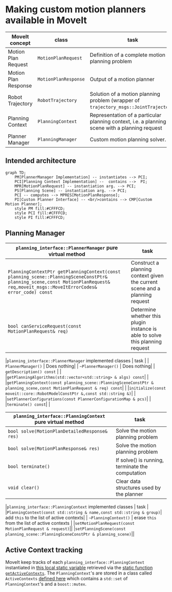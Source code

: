# Making custom motion planners available in MoveIt

| MoveIt concept | class | task |
| -------------- | ----- | ---- |
| Motion Plan Request | `MotionPlanRequest` | Definition of a complete motion planning problem |
| Motion Plan Response | `MotionPlanResponse` | Output of a motion planner  |
| Robot Trajectory | `RobotTrajectory` | Solution of a motion planning problem (wrapper of `trajectory_msgs::JointTrajectory`)|
| Planning Context | `PlanningContext` | Representation of a particular planning context, i.e. a planning scene with a planning request |
| Planner Manager | `PlanningManager` | Custom motion planning solver. |

## Intended architecture 
```mermaid
graph TD;
    PM[PlannerManager Implementation] -- instantiates --> PCI;
    PCI[Planning Context Implementation] --  contains -->  PI;
    MPR[MotionPlanRequest] -- instantiation arg. --> PCI;
    PS[Planning Scene] -- instantiation arg. --> PCI;
    PCI -- computes --> MPRES[MotionPlanResponse];
    PI[Custon Planner Interface] -- <br/>contains --> CMP[Custom Motion Planner];
    style PM fill:#CFFFCD;
    style PCI fill:#CFFFCD;
    style PI fill:#CFFFCD;
```

## Planning Manager



| `planning_interface::PlannerManager` pure virtual method | task |
| -------------- | ---- |
| `PlanningContextPtr getPlanningContext(const planning_scene::PlanningSceneConstPtr& planning_scene,const MotionPlanRequest& req,moveit_msgs::MoveItErrorCodes& error_code) const ` | Construct a planning context given the current scene and a planning request |
| `bool canServiceRequest(const MotionPlanRequest& req)` |  Determine whether this plugin instance is able to solve this planning request |


|`planning_interface::PlannerManager` implemented classes | task |
| `PlannerManager()` | Does nothing| 
| `~PlannerManager()` | Does nothing| 
| `getDescription() const` | | 
|`getPlanningAlgorithms(std::vector<std::string> & algs) const`| |
|`getPlanningContext(const planning_scene::PlanningSceneConstPtr & planning_scene,const MotionPlanRequest & req) const`| |
|`initialize(const moveit::core::RobotModelConstPtr &,const std::string &)`| |
|`setPlannerConfigurations(const PlannerConfigurationMap & pcs)`| |
|`terminate() const`| |



| `planning_interface::PlanningContext` pure virtual method | task |
| -------------- | ---- |
| `bool solve(MotionPlanDetailedResponse& res)` | Solve the motion planning problem |
| `bool solve(MotionPlanResponse& res)`| Solve the motion planning problem | 
| `bool terminate()` | If solve() is running, terminate the computation |
| `void clear() ` |  Clear data structures used by the planner |

|`planning_interface::PlanningContext` implemented classes | task |
|`PlanningContext(const std::string & name,const std::string & group)`| add `this` to the list of active contexts|
| `~PlanningContext()` | erase `this` from the list of active contexts | 
|`setMotionPlanRequest(const MotionPlanRequest & request)`||
|`setPlanningScene(const planning_scene::PlanningSceneConstPtr & planning_scene)`||



## Active Context tracking

MoveIt keep tracks of each `planning_interface::PlanningContext` instantiated in [this local static variable](https://github.com/ros-planning/moveit/blob/f4ebdd4a28e54ee6b3de61324446ea6bdda4b374/moveit_core/planning_interface/src/planning_interface.cpp#L54) retrieved via the [static function `getActiveContexts`](https://github.com/ros-planning/moveit/blob/f4ebdd4a28e54ee6b3de61324446ea6bdda4b374/moveit_core/planning_interface/src/planning_interface.cpp#L52).
The `PlanningContext`'s are stored in a class called `ActiveContexts` [defined here](https://github.com/ros-planning/moveit/blob/f4ebdd4a28e54ee6b3de61324446ea6bdda4b374/moveit_core/planning_interface/src/planning_interface.cpp#L46) which contains a `std::set` of `PlanningContext`'s and a `boost::mutex`.
